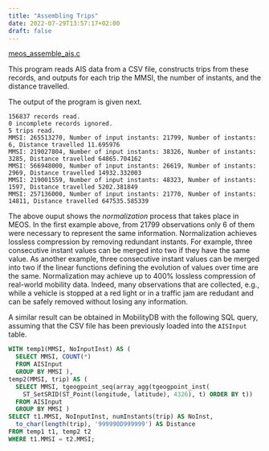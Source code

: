 ```yaml
---
title: "Assembling Trips"
date: 2022-07-29T13:57:17+02:00
draft: false
---
```


[meos_assemble_ais.c](https://github.com/MobilityDB/MobilityDB/blob/develop/meos/examples/03_meos_assemble_ais.c)

This program reads AIS data from a CSV file, constructs trips from these records, and outputs for each trip the MMSI, the number of instants, and the distance travelled.

The output of the program is given next.
```
156837 records read.
0 incomplete records ignored.
5 trips read.
MMSI: 265513270, Number of input instants: 21799, Number of instants: 6, Distance travelled 11.695976
MMSI: 219027804, Number of input instants: 38326, Number of instants: 3285, Distance travelled 64865.704162
MMSI: 566948000, Number of input instants: 26619, Number of instants: 2969, Distance travelled 14932.332003
MMSI: 219001559, Number of input instants: 48323, Number of instants: 1597, Distance travelled 5202.381849
MMSI: 257136000, Number of input instants: 21770, Number of instants: 14811, Distance travelled 647535.585339
```
The above ouput shows the *normalization* process that takes place in MEOS. In the first example above, from 21799 observations only 6 of them were necessary to represent the same information. Normalization achieves lossless compression by removing redundant instants. For example, three consecutive instant values can be merged into two if they have the same value. As another example, three consecutive instant values can be merged into two if the linear functions defining the evolution of values over time are the same. Normalization may achieve up to 400% lossless compression of real-world mobility data. Indeed, many observations that are collected, e.g., while a vehicle is stopped at a red light or in a traffic jam are redudant and can be safely removed without losing any information.

A similar result can be obtained in MobilityDB with the following SQL query, assuming that the CSV file has been previously loaded into the `AISInput` table.
```sql
WITH temp1(MMSI, NoInputInst) AS (
  SELECT MMSI, COUNT(*)
  FROM AISInput
  GROUP BY MMSI ),
temp2(MMSI, trip) AS (
  SELECT MMSI, tgeogpoint_seq(array_agg(tgeogpoint_inst(
    ST_SetSRID(ST_Point(longitude, latitude), 4326), t) ORDER BY t))
  FROM AISInput
  GROUP BY MMSI )
SELECT t1.MMSI, NoInputInst, numInstants(trip) AS NoInst, 
  to_char(length(trip), '999990D999999') AS Distance
FROM temp1 t1, temp2 t2
WHERE t1.MMSI = t2.MMSI;
```

